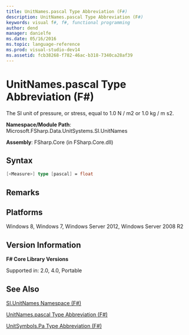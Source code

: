 ```yaml
---
title: UnitNames.pascal Type Abbreviation (F#)
description: UnitNames.pascal Type Abbreviation (F#)
keywords: visual f#, f#, functional programming
author: dend
manager: danielfe
ms.date: 05/16/2016
ms.topic: language-reference
ms.prod: visual-studio-dev14
ms.assetid: fcb38268-f782-46ac-b318-7340ca28af39 
---
```


# UnitNames.pascal Type Abbreviation (F#)

The SI unit of pressure, or stress, equal to 1.0 N / m2 or 1.0 kg / m s2.

**Namespace/Module Path**: Microsoft.FSharp.Data.UnitSystems.SI.UnitNames

**Assembly**: FSharp.Core (in FSharp.Core.dll)


## Syntax

```fsharp
[<Measure>] type [pascal] = float
```

## Remarks

## Platforms
Windows 8, Windows 7, Windows Server 2012, Windows Server 2008 R2


## Version Information
**F# Core Library Versions**

Supported in: 2.0, 4.0, Portable




## See Also
[SI.UnitNames Namespace &#40;F&#35;&#41;](SI.UnitNames-Namespace-%5BFSharp%5D.md)

[UnitNames.pascal Type Abbreviation &#40;F&#35;&#41;](UnitNames.pascal-Type-Abbreviation-%5BFSharp%5D.md)

[UnitSymbols.Pa Type Abbreviation &#40;F&#35;&#41;](UnitSymbols.Pa-Type-Abbreviation-%5BFSharp%5D.md)

